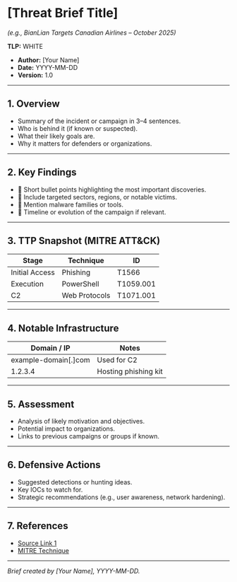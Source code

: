 <!-- 
📄 Naming & File Conventions:
- Save in /briefs/
- Format: YYYY-MM_ActorOrTopic_Snapshot.md
  Example: 2025-10_BianLian_CanadaSnapshot.md

💡 Guidelines:
- Keep filenames concise and readable.
- Include year-month to maintain chronological order.
- Use "Snapshot" for short briefs or summaries.
-->

# [Threat Brief Title]  
*(e.g., BianLian Targets Canadian Airlines – October 2025)*

**TLP:** WHITE  
- **Author:** [Your Name]  
- **Date:** YYYY-MM-DD  
- **Version:** 1.0  

---

## 1. Overview  

- Summary of the incident or campaign in 3–4 sentences.  
- Who is behind it (if known or suspected).  
- What their likely goals are.  
- Why it matters for defenders or organizations.

---

## 2. Key Findings  

- 📍 Short bullet points highlighting the most important discoveries.  
- 📍 Include targeted sectors, regions, or notable victims.  
- 📍 Mention malware families or tools.  
- 📍 Timeline or evolution of the campaign if relevant.

---

## 3. TTP Snapshot (MITRE ATT&CK)  

| Stage | Technique | ID |
|-------|-----------|----|
| Initial Access | Phishing | T1566 |
| Execution | PowerShell | T1059.001 |
| C2 | Web Protocols | T1071.001 |

---

## 4. Notable Infrastructure  

| Domain / IP | Notes |
|------------|-------|
| example-domain[.]com | Used for C2 |
| 1.2.3.4 | Hosting phishing kit |

---

## 5. Assessment  

- Analysis of likely motivation and objectives.  
- Potential impact to organizations.  
- Links to previous campaigns or groups if known.

---

## 6. Defensive Actions  

- Suggested detections or hunting ideas.  
- Key IOCs to watch for.  
- Strategic recommendations (e.g., user awareness, network hardening).

---

## 7. References  

- [Source Link 1](https://example.com)  
- [MITRE Technique](https://attack.mitre.org/techniques/T1071/001/)

---

*Brief created by [Your Name], YYYY-MM-DD.*
